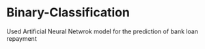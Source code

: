 # Binary-Classification
Used Artificial Neural Netwrok model for the prediction of bank loan repayment
